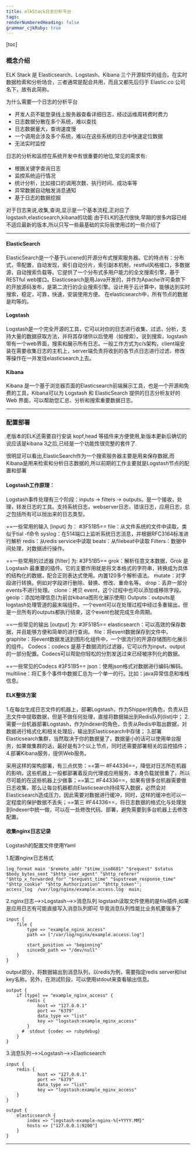 ```yaml
---
title: elkStack日志分析平台 
tags: 
renderNumberedHeading: false
grammar_cjkRuby: true
---
```


[toc]

 ### 概念介绍

ELK Stack 是 Elasticsearch、Logstash、Kibana 三个开源软件的组合。在实时数据检索和分析场合，三者通常是配合共用，而且又都先后归于 Elastic.co 公司名下，故有此简称。

为什么需要一个日志的分析平台
* 开发人员不能登录线上服务器查看详细日志，经过运维周转费时费力
* 日志数据分散在多个系统，难以查找
* 日志数据量大，查询速度慢
* 一个调用会涉及多个系统，难以在这些系统的日志中快速定位数据
* 无法实时监控

日志的分析和监控在系统开发中有很重要的地位,常见的需求有:
* 根据关键字查询日志
* 监控系统运行情况
* 统计分析，比如接口的调用次数、执行时间、成功率等
* 异常数据自动触发消息通知
* 基于日志的数据挖掘

对于日志来说,收集,查询,显示是一个基本流程,正对应了logstash,elasticsearch,kibana的功能
由于ELK的迭代很快,早期的很多内容已经不适应最新的版本,所以只写一些最基础的实际我使用过的一些介绍了

-------

#### ElasticSearch
ElasticSearch是一个基于Lucene的开源分布式搜索服务器。它的特点有：分布式，零配置，自动发现，索引自动分片，索引副本机制，restful风格接口，多数据源，自动搜索负载等。它提供了一个分布式多用户能力的全文搜索引擎，基于RESTful web接口。Elasticsearch是用Java开发的，并作为Apache许可条款下的开放源码发布，是第二流行的企业搜索引擎。设计用于云计算中，能够达到实时搜索，稳定，可靠，快速，安装使用方便。
在elasticsearch中，所有节点的数据是均等的。

#### Logstash
Logstash是一个完全开源的工具，它可以对你的日志进行收集、过滤、分析，支持大量的数据获取方法，并将其存储供以后使用（如搜索）。说到搜索，logstash带有一个web界面，搜索和展示所有日志。一般工作方式为c/s架构，client端安装在需要收集日志的主机上，server端负责将收到的各节点日志进行过滤、修改等操作在一并发往elasticsearch上去。

#### Kibana
Kibana 是一个基于浏览器页面的Elasticsearch前端展示工具，也是一个开源和免费的工具，Kibana可以为 Logstash 和 ElasticSearch 提供的日志分析友好的 Web 界面，可以帮助您汇总、分析和搜索重要数据日志。

---

### 配置部署
老版本的ELK还需要自行安装 kopf,head 等插件来方便使用,新版本更新后确切的说应该是kibana 3之后,已经是一个功能性很完整的套件了.

很明显可以看出,ElasticSearch作为一个搜索服务器主要是用来保存数据,而Kibana是用来检索和分析日志数据的,所以前期的工作主要就是Logstash节点的配置和部署

#### Logstash工作原理：
Logstash事件处理有三个阶段：inputs → filters → outputs。是一个接收，处理，转发日志的工具。支持系统日志，webserver日志，错误日志，应用日志，总之包括所有可以抛出来的日志类型。

==一些常用的输入 [input] 为： #3F51B5==
file：从文件系统的文件中读取，类似于tial -f命令
syslog：在514端口上监听系统日志消息，并根据RFC3164标准进行解析
redis：从redis service中读取
beats：从filebeat中读取
Filters：数据中间处理，对数据进行操作。

==一些常用的过滤器 [filter] 为: #3F51B5==
grok：解析任意文本数据，Grok 是 Logstash 最重要的插件。它的主要作用就是将文本格式的字符串，转换成为具体的结构化的数据，配合正则表达式使用。内置120多个解析语法。
mutate：对字段进行转换。例如对字段进行删除、替换、修改、重命名等。
drop：丢弃一部分events不进行处理。
clone：拷贝 event，这个过程中也可以添加或移除字段。
geoip：添加地理信息(为前台kibana图形化展示使用)
Outputs：outputs是logstash处理管道的最末端组件。一个event可以在处理过程中经过多重输出，但是一旦所有的outputs都执行结束，这个event也就完成生命周期。

==一些常见的输出 [output] 为: #3F51B5==
elasticsearch：可以高效的保存数据，并且能够方便和简单的进行查询。
file：将event数据保存到文件中。
graphite：将event数据发送到图形化组件中，一个很流行的开源存储图形化展示的组件。
Codecs：codecs 是基于数据流的过滤器，它可以作为input，output的一部分配置。Codecs可以帮助你轻松的分割发送过来已经被序列化的数据。

==一些常见的Codecs #3F51B5==
json：使用json格式对数据进行编码/解码。
multiline：将汇多个事件中数据汇总为一个单一的行。比如：java异常信息和堆栈信息。

#### ELK整体方案
1.在每台生成日志文件的机器上，部署Logstash，作为Shipper的角色，负责从日志文件中提取数据，但是不做任何处理，直接将数据输出到Redis队列(list)中；
2.需要一台机器部署Logstash，作为Indexer的角色，负责从Redis中取出数据，对数据进行格式化和相关处理后，输出到Elasticsearch中存储；
3.部署Elasticsearch集群，当然取决于你的数据量了，数据量小的话可以使用单台服务，如果做集群的话，最好是有3个以上节点，同时还需要部署相关的监控插件；
4.部署Kibana服务，提供Web服务。

采用这样的架构部署，有三点优势：==第一 #F44336==，降低对日志所在机器的影响，这些机器上一般都部署着反向代理或应用服务，本身负载就很重了，所以尽可能的在这些机器上少做事；==第二 #F44336==，如果有很多台机器需要做日志收集，那么让每台机器都向Elasticsearch持续写入数据，必然会对Elasticsearch造成压力，因此需要对数据进行缓冲，同时，这样的缓冲也可以一定程度的保护数据不丢失；==第三 #F44336==，将日志数据的格式化与处理放到Indexer中统一做，可以在一处修改代码、部署，避免需要到多台机器上去修改配置。 

#### 收集nginx日志记录
Logstash的配置文件使用Yaml

1.配置nginx日志格式
``` nginxconf?linenums
log_format main '$remote_addr "$time_iso8601" "$request" $status $body_bytes_sent "$http_user_agent" "$http_referer" "$http_x_forwarded_for" "$request_time" "$upstream_response_time" "$http_cookie" "$http_Authorization" "$http_token"';
access_log  /var/log/nginx/example.access.log  main;
```

2.nginx日志–>>Logstash–>>消息队列
logstash读取文件使用的是file插件,如果是应用日志有可能直接写入消息队列即可 毕竟消息队列性能比业务机要强多了
``` yaml?linenums
input {
    file {
        type => "example_nginx_access"
        path => ["/var/log/nginx/example.access.log"]
 
        start_position => "beginning"
        sincedb_path => "/dev/null"
    }
}
```
output部分，将数据输出到消息队列，以redis为例，需要指定redis server和list key名称。另外，在测试阶段，可以使用stdout来查看输出信息。
``` yaml?linenums
output {
    if [type] == "example_nginx_access" {
        redis {
            host => "127.0.0.1"
            port => "6379"
            data_type => "list"
            key => "logstash:example_nginx_access"
        }
      #  stdout {codec => rubydebug}
    }
}
```

3.消息队列–>>Logstash–>>Elasticsearch
``` yaml?linenums
input {
    redis {
            host => "127.0.0.1"
            port => "6379"
            data_type => "list"
            key => "logstash:example_nginx_access"
    }
}
 
output {
    elasticsearch {
        index => "logstash-example-nginx-%{+YYYY.MM}"
        hosts => ["127.0.0.1:9200"]
    }
}
```

---